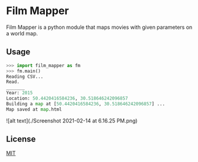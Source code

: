 # Film Mapper

Film Mapper is a python module that maps movies with given parameters on a world map.


## Usage

```python
>>> import film_mapper as fm
>>> fm.main()
Reading CSV...
Read.
_______
Year: 2015
Location: 50.4420416584236, 30.518646242096857
Building a map at [50.4420416584236, 30.518646242096857] ...
Map saved at map.html
```

![alt text](./Screenshot 2021-02-14 at 6.16.25 PM.png)

## License
[MIT](https://choosealicense.com/licenses/mit/)

